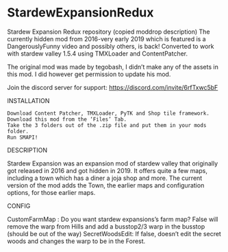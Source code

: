 # StardewExpansionRedux
 Stardew Expansion Redux repository
 (copied moddrop description)
The currently hidden mod from 2016-very early 2019 which is featured is a DangerouslyFunny video and possibly others, is back! Converted to work with stardew valley 1.5.4 using TMXLoader and ContentPatcher.

The original mod was made by tegobash, I didn’t make any of the assets in this mod. I did however get permission to update his mod.

 Join the discord server for support:  https://discord.com/invite/6rfTxwc5bF

INSTALLATION

    Download Content Patcher﻿, TMXLoader, PyTK and Shop tile framework.
    Download this mod from the ‘Files’ Tab.
    Take the 3 folders out of the .zip file and put them in your mods folder.
    Run SMAPI!


DESCRIPTION

Stardew Expansion was an expansion mod of stardew valley that originally got released in 2016 and got hidden in 2019. It offers quite a few maps, including a town which has a diner a joja shop and more. The current version of the mod adds the Town, the earlier maps and configuration options, for those earlier maps.

CONFIG

CustomFarmMap : Do you want stardew expansions’s farm map? False will remove the warp from Hills and add a busstop2/3 warp in the busstop (should be out of the way)
SecretWoodsEdit: If false, doesn’t edit the secret woods and changes the warp to be in the Forest.
